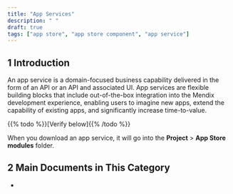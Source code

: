 ```yaml
---
title: "App Services"
description: " "
draft: true 
tags: ["app store", "app store component", "app service"]
---
```


## 1 Introduction

An app service is a domain-focused business capability delivered in the form of an API or an API and associated UI. App services are flexible building blocks that include out-of-the-box integration into the Mendix development experience, enabling users to imagine new apps, extend the capability of existing apps, and significantly increase time-to-value.

{{% todo %}}[Verify below]{{% /todo %}}

When you download an app service, it will go into the **Project** > **App Store modules** folder.

## 2 Main Documents in This Category

* 